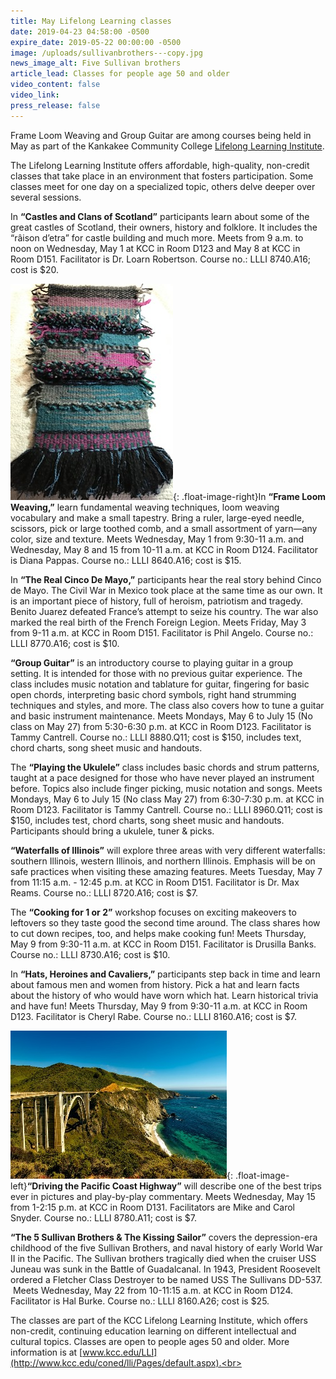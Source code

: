 ```yaml
---
title: May Lifelong Learning classes
date: 2019-04-23 04:58:00 -0500
expire_date: 2019-05-22 00:00:00 -0500
image: /uploads/sullivanbrothers---copy.jpg
news_image_alt: Five Sullivan brothers
article_lead: Classes for people age 50 and older
video_content: false
video_link:
press_release: false
---
```


Frame Loom Weaving and Group Guitar are among courses being held in May as part of the Kankakee Community College [Lifelong Learning Institute](http://www.kcc.edu/coned/lli/Pages/default.aspx).

The Lifelong Learning Institute offers affordable, high-quality, non-credit classes that take place in an environment that fosters participation. Some classes meet for one day on a specialized topic, others delve deeper over several sessions.

In **“Castles and Clans of Scotland”** participants learn about some of the great castles of Scotland, their owners, history and folklore. It includes the “r&acirc;ison d’etra” for castle building and much more. Meets from 9 a.m. to noon on Wednesday, May 1 at KCC in Room D123 and May 8 at KCC in Room D151. Facilitator is Dr. Loarn Robertson. Course no.: LLLI 8740.A16; cost is $20.

![](/uploads/weaving1---copy.jpg){: .float-image-right}In **“Frame Loom Weaving,”** learn fundamental weaving techniques, loom weaving vocabulary and make a small tapestry. Bring a ruler, large-eyed needle, scissors, pick or large toothed comb, and a small assortment of yarn—any color, size and texture. Meets Wednesday, May 1 from 9:30-11 a.m. and Wednesday, May 8 and 15 from 10-11 a.m. at KCC in Room D124. Facilitator is Diana Pappas. Course no.: LLLI 8640.A16; cost is $15.

In **“The Real Cinco De Mayo,”** participants hear the real story behind Cinco de Mayo. The Civil War in Mexico took place at the same time as our own. It is an important piece of history, full of heroism, patriotism and tragedy. Benito Juarez defeated France’s attempt to seize his country. The war also marked the real birth of the French Foreign Legion. Meets Friday, May 3 from 9-11 a.m. at KCC in Room D151. Facilitator is Phil Angelo. Course no.: LLLI 8770.A16; cost is $10.

**“Group Guitar”** is an introductory course to playing guitar in a group setting. It is intended for those with no previous guitar experience. The class includes music notation and tablature for guitar, fingering for basic open chords, interpreting basic chord symbols, right hand strumming techniques and styles, and more. The class also covers how to tune a guitar and basic instrument maintenance. Meets Mondays, May 6 to July 15 (No class on May 27) from 5:30-6:30 p.m. at KCC in Room D123. Facilitator is Tammy Cantrell. Course no.: LLLI 8880.Q11; cost is $150, includes text, chord charts, song sheet music and handouts.

The **“Playing the Ukulele”** class includes basic chords and strum patterns, taught at a pace designed for those who have never played an instrument before. Topics also include finger picking, music notation and songs. Meets Mondays, May 6 to July 15 (No class May 27) from 6:30-7:30 p.m. at KCC in Room D123. Facilitator is Tammy Cantrell. Course no.: LLLI 8960.Q11; cost is $150, includes test, chord charts, song sheet music and handouts. Participants should bring a ukulele, tuner & picks.

**“Waterfalls of Illinois”** will explore three areas with very different waterfalls: southern Illinois, western Illinois, and northern Illinois. Emphasis will be on safe practices when visiting these amazing features. Meets Tuesday, May 7 from 11:15 a.m. - 12:45 p.m. at KCC in Room D151. Facilitator is Dr. Max Reams. Course no.: LLLI 8720.A16; cost is $7.

The **“Cooking for 1 or 2”** workshop focuses on exciting makeovers to leftovers so they taste good the second time around. The class shares how to cut down recipes, too, and helps make cooking fun\! Meets Thursday, May 9 from 9:30-11 a.m. at KCC in Room D151. Facilitator is Drusilla Banks. Course no.: LLLI 8730.A16; cost is $10.

In **“Hats, Heroines and Cavaliers,”** participants step back in time and learn about famous men and women from history. Pick a hat and learn facts about the history of who would have worn which hat. Learn historical trivia and have fun\! Meets Thursday, May 9 from 9:30-11 a.m. at KCC in Room D123. Facilitator is Cheryl Rabe. Course no.: LLLI 8160.A16; cost is $7.

![](/uploads/pacific-coast-highway-1597725-960-720---copy.jpg){: .float-image-left}**“Driving the Pacific Coast Highway”** will describe one of the best trips ever in pictures and play-by-play commentary. Meets Wednesday, May 15 from 1-2:15 p.m. at KCC in Room D131. Facilitators are Mike and Carol Snyder. Course no.: LLLI 8780.A11; cost is $7.

**“The 5 Sullivan Brothers & The Kissing Sailor”** covers the depression-era childhood of the five Sullivan Brothers, and naval history of early World War II in the Pacific. The Sullivan brothers tragically died when the cruiser USS Juneau was sunk in the Battle of Guadalcanal. In 1943, President Roosevelt ordered a Fletcher Class Destroyer to be named USS The Sullivans DD-537. &nbsp;Meets Wednesday, May 22 from 10-11:15 a.m. at KCC in Room D124. Facilitator is Hal Burke. Course no.: LLLI 8160.A26; cost is $25.

The classes are part of the KCC Lifelong Learning Institute, which offers non-credit, continuing education learning on different intellectual and cultural topics. Classes are open to people ages 50 and older. More information is at [www.kcc.edu/LLI](http://www.kcc.edu/coned/lli/Pages/default.aspx).<br>&nbsp;